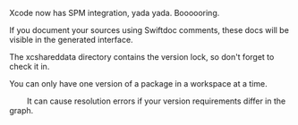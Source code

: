 
Xcode now has SPM integration, yada yada. Boooooring.

If you document your sources using Swiftdoc comments, these docs will be
visible in the generated interface.

The xcshareddata directory contains the version lock, so don't forget to
check it in.

You can only have one version of a package in a workspace at a time.

        It can cause resolution errors if your version requirements
differ in the graph.